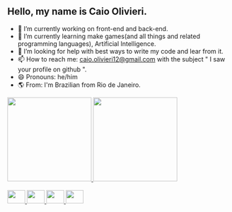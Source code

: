 ## Hello, my name is Caio Olivieri.


- 🔭 I’m currently working on front-end and back-end.
- 🌱 I’m currently learning make games(and all things and related programming languages), Artificial Intelligence.
- 🤔 I’m looking for help with best ways to write my code and lear from it.
- 📫 How to reach me: caio.olivieri12@gmail.com with the subject  " I saw your profile on github ".
- 😄 Pronouns: he/him
- 🌎 From: I'm Brazilian from Rio de Janeiro.

<div>
  <a href="https://github.com/Caio280">
  <img height="190em" 
       src="https://github-readme-stats.vercel.app/api?username=Caio280&show_icons=true&theme=chartreuse-dark&include_all_commits=true&count_private=true"/>
  <img height="190em" 
       src="https://github-readme-stats.vercel.app/api/top-langs/?username=Caio280&layout=compact&langs_count=16&theme=chartreuse-dark"/>
</div>
  
<div style="display: inline_block"><br>
  <img aling="center" height="30" width="40" src="https://cdn.jsdelivr.net/gh/devicons/devicon/icons/javascript/javascript-plain.svg"/>
  <img aling="center" height="30" width="40" src="https://cdn.jsdelivr.net/gh/devicons/devicon/icons/nodejs/nodejs-original-wordmark.svg"/>
  <img aling="center" height="30" width="40" src="https://cdn.jsdelivr.net/gh/devicons/devicon/icons/typescript/typescript-plain.svg"/>
  <img aling="center" height="30" width="40" src="https://cdn.jsdelivr.net/gh/devicons/devicon/icons/react/react-original-wordmark.svg"/>
  
</div>
  
  ##
